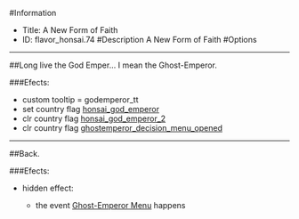 #Information
 - Title: A New Form of Faith
 - ID: flavor_honsai.74
#Description
A New Form of Faith
#Options

___
##Long live the God Emper... I mean the Ghost-Emperor.

###Efects:<ul><li>custom tooltip = godemperor_tt</li><li>set country flag [honsai_god_emperor](../flags/honsai_god_emperor.md)</li><li>clr country flag [honsai_god_emperor_2](../flags/honsai_god_emperor_2.md)</li><li>clr country flag [ghostemperor_decision_menu_opened](../flags/ghostemperor_decision_menu_opened.md)</li></ul>

___
##Back.

###Efects:<ul><li>hidden effect:</li><ul><li>the event [Ghost-Emperor Menu](../events/ghost_emperor_menu.md) happens</li></ul></ul>
